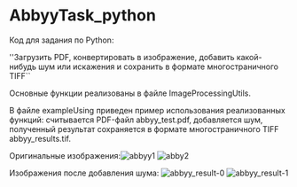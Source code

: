 # AbbyyTask_python
Код для задания по Python:

''Загрузить PDF, конвертировать в изображение, добавить какой-нибудь шум или искажения и сохранить в формате многостраничного TIFF``

Основные функции реализованы в файле ImageProcessingUtils. 

В файле exampleUsing приведен пример использования реализованных функций: считывается PDF-файл abbyy_test.pdf, добавляется шум, полученный результат сохраняется в формате многостраничного TIFF abbyy_results.tif.

Оригинальные изображения:![abbyy1](https://user-images.githubusercontent.com/55289535/119673800-551dc500-be44-11eb-83d5-b6aa5f47c5da.png)
![abby2](https://user-images.githubusercontent.com/55289535/119673807-5818b580-be44-11eb-82e3-edaca59b6464.png)

Изображения после добавления шума:
![abbyy_result-0](https://user-images.githubusercontent.com/55289535/119674224-b5ad0200-be44-11eb-8328-c8f3cca2a7d3.jpg)
![abbyy_result-1](https://user-images.githubusercontent.com/55289535/119674249-b9408900-be44-11eb-884a-835b7f02cd6c.jpg)


